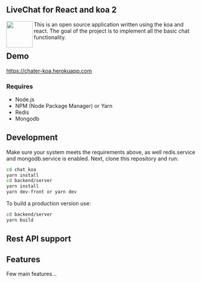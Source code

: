 ## LiveChat for React and koa 2</h1>


<img src="https://chater-koa.herokuapp.com/img/logo.svg" align="left" width="70"/> This is an open source application written using the koa and react. The goal of the project is to implement all the basic chat functionality.


## Demo
https://chater-koa.herokuapp.com

### Requires

  - Node.js 
  - NPM (Node Package Manager) or Yarn
  - Redis
  - Mongodb

## Development

Make sure your system meets the requirements above, as well redis.service and mongodb.service is enabled. Next, clone this repository and run:

```bash
cd chat_koa
yarn install
cd backend/server
yarn install
yarn dev-front or yarn dev
```

To build a production version use:

```bash
cd backend/server
yarn build
```

## Rest API support

## Features

Few main features...
